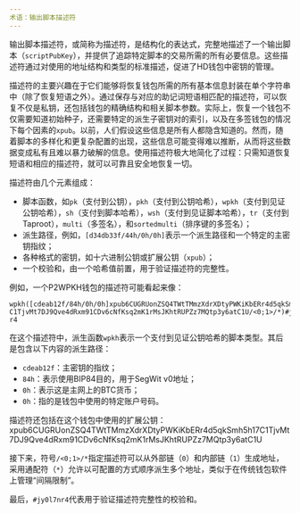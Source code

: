 ```yaml
---
术语：输出脚本描述符
---
```


输出脚本描述符，或简称为描述符，是结构化的表达式，完整地描述了一个输出脚本（`scriptPubKey`），并提供了追踪特定脚本的交易所需的所有必要信息。这些描述符通过对使用的地址结构和类型的标准描述，促进了HD钱包中密钥的管理。

描述符的主要兴趣在于它们能够将恢复钱包所需的所有基本信息封装在单个字符串中（除了恢复短语之外）。通过保存与对应的助记词短语相匹配的描述符，可以恢复不仅是私钥，还包括钱包的精确结构和相关脚本参数。实际上，恢复一个钱包不仅需要知道初始种子，还需要特定的派生子密钥对的索引，以及在多签钱包的情况下每个因素的`xpub`。以前，人们假设这些信息是所有人都隐含知道的。然而，随着脚本的多样化和更复杂配置的出现，这些信息可能变得难以推断，从而将这些数据变成私有且难以暴力破解的信息。使用描述符极大地简化了过程：只需知道恢复短语和相应的描述符，就可以可靠且安全地恢复一切。

描述符由几个元素组成：
* 脚本函数，如`pk`（支付到公钥），`pkh`（支付到公钥哈希），`wpkh`（支付到见证公钥哈希），`sh`（支付到脚本哈希），`wsh`（支付到见证脚本哈希），`tr`（支付到Taproot），`multi`（多签名），和`sortedmulti`（排序键的多签名）；
* 派生路径，例如，`[d34db33f/44h/0h/0h]`表示一个派生路径和一个特定的主密钥指纹；
* 各种格式的密钥，如十六进制公钥或扩展公钥（`xpub`）；
* 一个校验和，由一个哈希值前置，用于验证描述符的完整性。

例如，一个P2WPKH钱包的描述符可能看起来像：

```text
wpkh([cdeab12f/84h/0h/0h]xpub6CUGRUonZSQ4TWtTMmzXdrXDtyPWKiKbERr4d5qkSmh5h17
C1TjvMt7DJ9Qve4dRxm91CDv6cNfKsq2mK1rMsJKhtRUPZz7MQtp3y6atC1U/<0;1>/*)#jy0l7n
r4
```
在这个描述符中，派生函数`wpkh`表示一个支付到见证公钥哈希的脚本类型。其后是包含以下内容的派生路径：
* `cdeab12f`：主密钥的指纹；
* `84h`：表示使用BIP84目的，用于SegWit v0地址；
* `0h`：表示这是主网上的BTC货币；
* `0h`：指的是钱包中使用的特定账户号码。

描述符还包括在这个钱包中使用的扩展公钥：
xpub6CUGRUonZSQ4TWtTMmzXdrXDtyPWKiKbERr4d5qkSmh5h17C1TjvMt7DJ9Qve4dRxm91CDv6cNfKsq2mK1rMsJKhtRUPZz7MQtp3y6atC1U

接下来，符号`/<0;1>/*`指定描述符可以从外部链（`0`）和内部链（`1`）生成地址，采用通配符（`*`）允许以可配置的方式顺序派生多个地址，类似于在传统钱包软件上管理“间隔限制”。

最后，`#jy0l7nr4`代表用于验证描述符完整性的校验和。